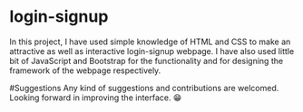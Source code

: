 # login-signup
In this project, I have used simple knowledge of HTML and CSS to make an attractive as well as interactive login-signup webpage.
I have also used little bit of JavaScript and Bootstrap for the functionality and for designing the framework of the webpage respectively.

#Suggestions
Any kind of suggestions and contributions are welcomed.
Looking forward in improving the interface. 😁

